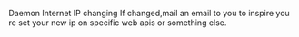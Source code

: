 Daemon Internet IP changing
If changed,mail an email to you to inspire you re set your new ip on specific web apis or something else.
